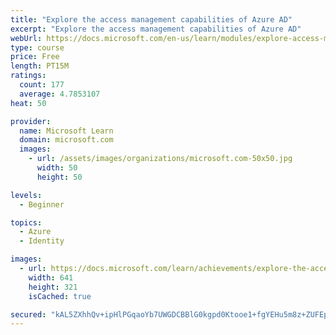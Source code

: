 ```yaml
---
title: "Explore the access management capabilities of Azure AD"
excerpt: "Explore the access management capabilities of Azure AD"
webUrl: https://docs.microsoft.com/en-us/learn/modules/explore-access-management-capabilities/
type: course
price: Free
length: PT15M
ratings:
  count: 177
  average: 4.7853107
heat: 50

provider:
  name: Microsoft Learn
  domain: microsoft.com
  images:
    - url: /assets/images/organizations/microsoft.com-50x50.jpg
      width: 50
      height: 50

levels:
  - Beginner

topics:
  - Azure
  - Identity

images:
  - url: https://docs.microsoft.com/learn/achievements/explore-the-access-management-capabilities-of-azure-ad-social.png
    width: 641
    height: 321
    isCached: true

secured: "kAL5ZXhhQv+ipHlPGqaoYb7UWGDCBBlG0kgpd0Ktooe1+fgYEHu5m8z+ZUFEpEwNz4jIk6nDD9MUdlf1SjN2+tAN1ImIGl+sGMEkNGqa5kTrot5fAUwupNH6fSpCq2LKdBY2xIXNav6UjpnZZui/4W0LEirZfHBKYDBhAhnBTgFjTc9ZHDmOdnbeR55MSqXfCsIgDy345i3ztbdWj2pOOCluO8ffNjudZbumQp25tYp5m51w6311FoeG/Va/TGegv7x5C1JLwvxo1Kp8vfIcRz/xOa08zeE9l6VrIInHPCIBFCgchOzY0FQoRpPTPhwRns68rFoAf+T2m8alSjL9isABpBJ8JbfDXI8KgkBWDx1f2U/5DJCScIpHwFy/nQNy3oeGs3ZyBErqp58Vzl2d5x9xY3DM7IGLTVcIv7kCJg0=;hg4s/HgY3hIXdEPYhN74ow=="
---
```


